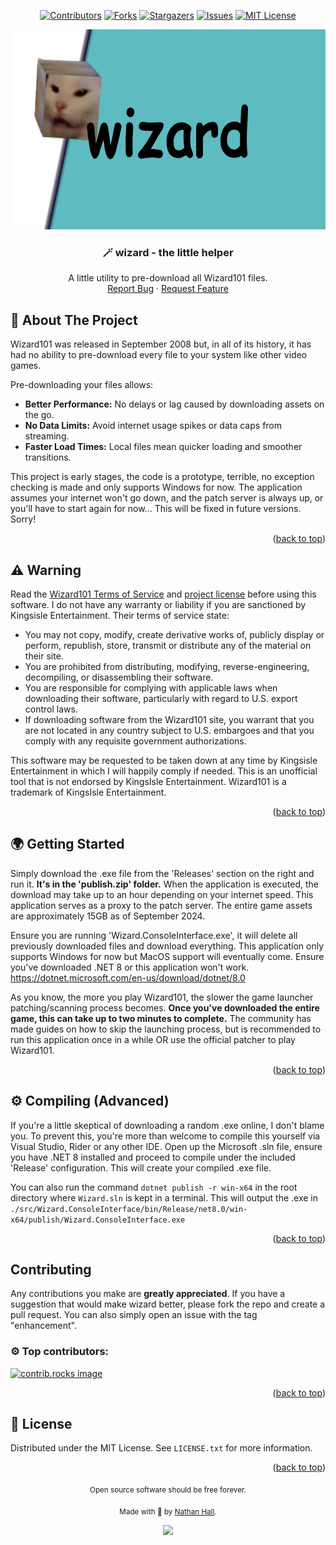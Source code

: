<a id="readme-top"></a>

<div align="center">

  [![Contributors][contributors-shield]][contributors-url]
  [![Forks][forks-shield]][forks-url]
  [![Stargazers][stars-shield]][stars-url]
  [![Issues][issues-shield]][issues-url]
  [![MIT License][license-shield]][license-url]

  <div align="center">
    <img src="https://raw.githubusercontent.com/naydevops/wizard/refs/heads/main/.github/wizard.png" alt="Logo" width="640" height="320">
  </div>

  <h3 align="center">🪄 wizard - the little helper</h3>

  <p align="center">
    A little utility to pre-download all Wizard101 files.
    <br />
    <a href="https://github.com/naydevops/wizard/issues/new?labels=bug&template=bug-report---.md">Report Bug</a>
    ·
    <a href="https://github.com/naydevops/wizard/issues/new?labels=enhancement&template=feature-request---.md">Request Feature</a>
  </p>
</div>

## 🐹 About The Project

Wizard101 was released in September 2008 but, in all of its history, it has had no ability to pre-download every file to your system like other video games.

Pre-downloading your files allows:
* **Better Performance:** No delays or lag caused by downloading assets on the go.
* **No Data Limits:** Avoid internet usage spikes or data caps from streaming.
* **Faster Load Times:** Local files mean quicker loading and smoother transitions.

This project is early stages, the code is a prototype, terrible, no exception checking is made and only supports Windows for now. The application assumes your internet won't go down, and the patch server is always up, or you'll have to start again for now... This will be fixed in future versions. Sorry!

<p align="right">(<a href="#readme-top">back to top</a>)</p>

## ⚠️ Warning

Read the <a href="https://www.wizard101.com/patchClient/termsofuse">Wizard101 Terms of Service</a> and <a href="https://github.com/naydevops/wizard/blob/main/LICENSE">project license</a> before using this software. I do not have any warranty or liability if you are sanctioned by Kingsisle Entertainment. Their terms of service state:

* You may not copy, modify, create derivative works of, publicly display or perform, republish, store, transmit or distribute any of the material on their site.
* You are prohibited from distributing, modifying, reverse-engineering, decompiling, or disassembling their software.
* You are responsible for complying with applicable laws when downloading their software, particularly with regard to U.S. export control laws.
* If downloading software from the Wizard101 site, you warrant that you are not located in any country subject to U.S. embargoes and that you comply with any requisite government authorizations.

This software may be requested to be taken down at any time by Kingsisle Entertainment in which I will happily comply if needed. This is an unofficial tool that is not endorsed by KingsIsle Entertainment. Wizard101 is a trademark of KingsIsle Entertainment.

<p align="right">(<a href="#readme-top">back to top</a>)</p>

## 🌍 Getting Started

Simply download the .exe file from the 'Releases' section on the right and run it. **It's in the 'publish.zip' folder.** When the application is executed, the download may take up to an hour depending on your internet speed. This application serves as a proxy to the patch server. The entire game assets are approximately 15GB as of September 2024.

Ensure you are running 'Wizard.ConsoleInterface.exe', it will delete all previously downloaded files and download everything. This application only supports Windows for now but MacOS support will eventually come. Ensure you've downloaded .NET 8 or this application won't work. https://dotnet.microsoft.com/en-us/download/dotnet/8.0

As you know, the more you play Wizard101, the slower the game launcher patching/scanning process becomes. **Once you've downloaded the entire game, this can take up to two minutes to complete.** The community has made guides on how to skip the launching process, but is recommended to run this application once in a while OR use the official patcher to play Wizard101.

<p align="right">(<a href="#readme-top">back to top</a>)</p>

## ⚙️ Compiling (Advanced)

If you're a little skeptical of downloading a random .exe online, I don't blame you. To prevent this, you're more than welcome to compile this yourself via Visual Studio, Rider or any other IDE. Open up the Microsoft .sln file, ensure you have .NET 8 installed and proceed to compile under the included 'Release' configuration. This will create your compiled .exe file.

You can also run the command `dotnet publish -r win-x64` in the root directory where `Wizard.sln` is kept in a terminal. This will output the .exe in `./src/Wizard.ConsoleInterface/bin/Release/net8.0/win-x64/publish/Wizard.ConsoleInterface.exe`

<p align="right">(<a href="#readme-top">back to top</a>)</p>

## Contributing

Any contributions you make are **greatly appreciated**. If you have a suggestion that would make wizard better, please fork the repo and create a pull request. You can also simply open an issue with the tag "enhancement".

### ⚙️ Top contributors:

<a href="https://github.com/naydevops/wizard/graphs/contributors">
  <img src="https://contrib.rocks/image?repo=naydevops/wizard" alt="contrib.rocks image" />
</a>

<p align="right">(<a href="#readme-top">back to top</a>)</p>

## 📝 License

Distributed under the MIT License. See `LICENSE.txt` for more information.

<p align="right">(<a href="#readme-top">back to top</a>)</p>

<div align="center">
  <sub>Open source software should be free forever.</sub>

  <sub>Made with 💖 by <a href="https://github.com/naydevops">Nathan Hall</a>.</sub>

  <img height="30" src="https://cdn3.emoji.gg/emojis/6021_Cat.gif" href="#">
</div>

[contributors-shield]: https://img.shields.io/github/contributors/naydevops/wizard.svg?style=for-the-badge
[contributors-url]: https://github.com/naydevops/wizard/graphs/contributors
[forks-shield]: https://img.shields.io/github/forks/naydevops/wizard.svg?style=for-the-badge
[forks-url]: https://github.com/naydevops/wizard/network/members
[stars-shield]: https://img.shields.io/github/stars/naydevops/wizard.svg?style=for-the-badge
[stars-url]: https://github.com/naydevops/wizard/stargazers
[issues-shield]: https://img.shields.io/github/issues/naydevops/wizard.svg?style=for-the-badge
[issues-url]: https://github.com/naydevops/wizard/issues
[license-shield]: https://img.shields.io/github/license/naydevops/wizard.svg?style=for-the-badge
[license-url]: https://github.com/naydevops/wizard//blob/master/LICENSE.txt
